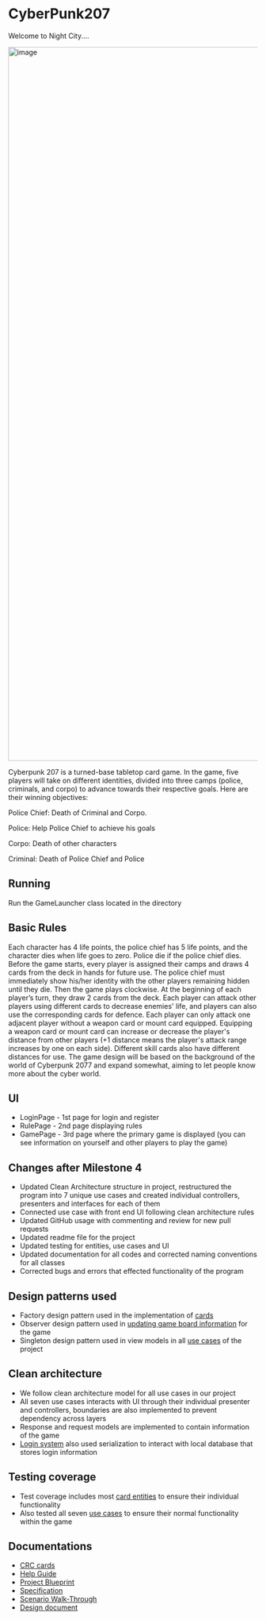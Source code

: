 # CyberPunk207

Welcome to Night City....

<img width="1439" alt="image" src="https://user-images.githubusercontent.com/105243930/205428299-ffaf8462-70fa-4a22-8584-bc09986ce6d4.png">


Cyberpunk 207 is a turned-base tabletop card game. In the game, five players will take on different identities, divided into three camps (police, criminals, and corpo) to advance towards their respective goals. Here are their winning objectives:

Police Chief: Death of Criminal and Corpo.

Police: Help Police Chief to achieve his goals

Corpo: Death of other characters

Criminal: Death of Police Chief and Police


## Running
Run the GameLauncher class located in the directory

## Basic Rules

Each character has 4 life points, the police chief has 5 life points, and the character dies when life goes to zero. Police die if the police chief dies. Before the game starts, every player is assigned their camps and draws 4 cards from the deck in hands for future use. The police chief must immediately show his/her identity with the other players remaining hidden until they die. Then the game plays clockwise. At the beginning of each player’s turn, they draw 2 cards from the deck. Each player can attack other players using different cards to decrease enemies' life, and players can also use the corresponding cards for defence. Each player can only attack one adjacent player without a weapon card or mount card equipped. Equipping a weapon card or mount card can increase or decrease the player's distance from other players (+1 distance means the player's attack range increases by one on each side). Different skill cards also have different distances for use. The game design will be based on the background of the world of Cyberpunk 2077 and expand somewhat, aiming to let people know more about the cyber world.

## UI
* LoginPage - 1st page for login and register
* RulePage - 2nd page displaying rules
* GamePage - 3rd page where the primary game is displayed (you can see information on yourself and other players to play the game)

## Changes after Milestone 4
- Updated Clean Architecture structure in project, restructured the program into 7 unique use cases and created individual controllers, presenters and interfaces for each of them
- Connected use case with front end UI following clean architecture	rules
- Updated GitHub usage with commenting and review for new pull requests
- Updated readme file for the project
- Updated testing for entities, use cases and UI
- Updated documentation for all codes and corrected naming conventions for all classes
- Corrected bugs and errors that effected functionality of the program

## Design patterns used
* Factory design pattern used in the implementation of [cards](https://github.com/CSC207-2022F-UofT/course-project-group-148/tree/main/src/main/java/entity/Card)
* Observer design pattern used in [updating game board information](https://github.com/CSC207-2022F-UofT/course-project-group-148/tree/main/src/main/java/UseCase/GlobalStatus) for the game
* Singleton design pattern used in view models in all [use cases](https://github.com/CSC207-2022F-UofT/course-project-group-148/tree/main/src/main/java/UseCase) of the project

## Clean architecture
* We follow clean architecture model for all use cases in our project
* All seven use cases interacts with UI through their individual presenter and controllers, boundaries are also implemented to prevent dependency across layers
* Response and request models are implemented to contain information of the game
* [Login system](https://github.com/CSC207-2022F-UofT/course-project-group-148/tree/main/src/main/java/UseCase/Login) also used serialization to interact with local database that stores login information

## Testing coverage
* Test coverage includes most [card entities](https://github.com/CSC207-2022F-UofT/course-project-group-148/tree/main/src/test/java/entities) to ensure their individual functionality
* Also tested all seven [use cases](https://github.com/CSC207-2022F-UofT/course-project-group-148/tree/main/src/test/java/UseCase) to ensure their normal functionality within the game

## Documentations
- [CRC cards](https://docs.google.com/presentation/d/1NDSY8ECLeGjmG_CDGjaI0u4tHIRhg0pL5_blFVvRGxs/edit#slide=id.g14c536dc64b_0_40)
- [Help Guide](https://docs.google.com/document/d/1plI87RyJ0jCMYeijyiLynWOV64fhWfKZ8fg5gIbjFcQ/edit?usp=sharing)
- [Project Blueprint](https://docs.google.com/document/d/138I455XzOeydqokah_ssoD2i4f0X__615q7Ek8vThH8/edit#heading=h.gcegl3vlg4sp)
- [Specification](https://docs.google.com/document/d/1RyoYvM5jh8z5xX-V-DCh5hZdcybpxFl1AdSeoPYMer8/edit?usp=sharing)
- [Scenario Walk-Through](https://docs.google.com/presentation/d/1NDSY8ECLeGjmG_CDGjaI0u4tHIRhg0pL5_blFVvRGxs/edit#slide=id.g14c1f896a82_0_0)
- [Design document]()
